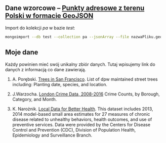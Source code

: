 ## Dane wzorcowe – [Punkty adresowe z terenu Polski w formacie GeoJSON](https://drive.google.com/file/d/1c76CsnoARrlPwRoOsInwhvXnYVPWgiZx/view?usp=sharing)

Import do kolekcji _pa_ w bazie _test_:
```bash
mongoimport --db test --collection pa --jsonArray --file nazwaPliku.geojson
```

## Moje dane

Każdy powinien mieć swój unikalny zbiór danych.
Tutaj wpisujemy link do danych z informacją co dane zawierają.

1. A. Porębski. [Trees in San Francisco](https://data.sfgov.org/City-Infrastructure/Street-Tree-List/tkzw-k3nq).
List of dpw maintained street trees including: Planting date, species, and location.

2. J.Warzocha. [London Crime Data, 2008-2016](https://www.kaggle.com/jboysen/london-crime/data)
Crime Counts, by Borough, Category, and Month.

2. K. Narożnik. [Local Data for Better Health](https://catalog.data.gov/dataset/500-cities-local-data-for-better-health-b32fd).
This dataset includes 2013, 2014 model-based small area estimates for 27 measures of chronic disease related to unhealthy behaviors, health outcomes, and use of preventive services. Data were provided by the Centers for Disease Control and Prevention (CDC), Division of Population Health, Epidemiology and Surveillance Branch. 
